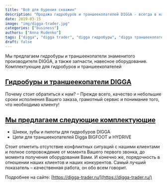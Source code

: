 ```yaml
---
title: "Всё для бурения скважин"
description: "Продажа гидробуров и траншеекопателей DIGGA - всегда в наличии и под заказ. А ещё запчасти, навесное оборудование."
date: 2019-03-15
image: "img/digga-trader.jpg"
categories: ["business"]
authors: ["Anna Rudenko"]
tags: ["digga", "digga trader", "digga гидробуры", "digga траншеекопатель"]
draft: false
---
```


Мы предлагаем гидробуры и траншеекопатели знаменитого производителя DIGGA, а также запчасти, навесное оборудование.
Комплектующие для гидробуров и траншеекопателей

## [Гидробуры и траншеекопатели DIGGA](https://digga-trader.ru/)

Почему стоит обратиться к нам?
– Прежде всего, качество и небольшие сроки исполнения Вашего заказа, грамотный сервис и понимание того, что необходимо клиенту!

## [Мы предлагаем следующие комплектующие](https://digga-trader.ru/)

* Шнеки, зубы и пилоты для гидробуров DIGGA
* Цепи для траншеекопателей Digga BIGFOOT и HYDRIVE

Стоит отметить отсутствие конфликтных ситуаций с нашими клиентами и полное сопровождение от момента Вашего первого звонка, до момента получения оборудования Вами. И конечно же, порядочность в отношении наших клиентов и наших конкурентов. Самый лучший показатель – качественная работа, он обо всем говорит.


Подробнее на сайте: [https://digga-trader.ru/](https://digga-trader.ru/)

